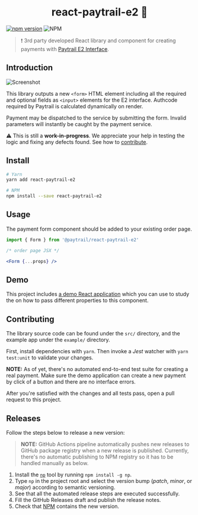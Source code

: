 <h1 align="center">react-paytrail-e2 💸</h1>

[![npm version](https://badge.fury.io/js/react-paytrail-e2.svg)](https://badge.fury.io/js/react-paytrail-e2)
![NPM](https://img.shields.io/npm/l/react-paytrail-e2?style=flat-square)

> :exclamation: 3rd party developed React library and component for creating payments with [Paytrail E2 Interface][e2].

## Introduction

![Screenshot](screenshot.png "Screenshot from component")

This library outputs a new `<form>` HTML element including all the required and optional fields as `<input>` elements for the E2 interface. Authcode required by Paytrail is calculated dynamically on render.

Payment may be dispatched to the service by submitting the form. Invalid parameters will instantly be caught by the payment service.

⚠️ This is still a **work-in-progress**. We appreciate your help in testing the logic and fixing any defects found. See how to [contribute](#contributing).

## Install

```sh
# Yarn
yarn add react-paytrail-e2

# NPM
npm install --save react-paytrail-e2
```

## Usage

The payment form component should be added to your existing order page.

```jsx
import { Form } from '@paytrail/react-paytrail-e2'

/* order page JSX */

<Form {...props} />
```

## Demo

This project includes [a demo React application](example/src/App.js) which you can use to study the on how to pass different properties to this component.

## Contributing

The library source code can be found under the `src/` directory, and the example app under the `example/` directory.

First, install dependencies with `yarn`. Then invoke a _Jest_ watcher with `yarn test:unit` to validate your changes.

**NOTE:** As of yet, there's no automated end-to-end test suite for creating a real payment. Make sure the demo application can create a new payment by click of a button and there are no interface errors.

After you're satisfied with the changes and all tests pass, open a pull request to this project.

## Releases

Follow the steps below to release a new version:

> **NOTE:** GitHub Actions pipeline automatically pushes new releases to GitHub package registry when a new release is published. Currently, there's no automatic publishing to NPM registry so it has to be handled manually as below.

1. Install the [`np`][np] tool by running `npm install -g np`.
2. Type `np` in the project root and select the version bump (_patch_, _minor_, or _major_) according to semantic versioning.
3. See that all the automated release steps are executed successfully.
4. Fill the GitHub Releases draft and publish the release notes.
5. Check that [NPM][npm] contains the new version.

[e2]: https://docs.paytrail.com/payments/e2-interface/
[np]: https://github.com/sindresorhus/np
[npm]: https://www.npmjs.com/package/@paytrail/react-paytrail-e2
